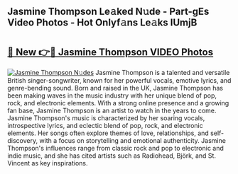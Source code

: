 ## Jasmine Thompson Le𝚊ked N𝚞de - Part-gEs Video Photos - Hot Onlyf𝚊ns Le𝚊ks IUmjB

# <h2><a href="http://ac38322.deff.icu/?id=Jasmine+Thompson">🔗 New 👉🔴 Jasmine Thompson VIDEO Photos</a></h2>

[![Jasmine Thompson N𝚞des](https://i.imgur.com/rIISA9y.gif)](http://ac38322.deff.icu/?id=Jasmine+Thompson)
Jasmine Thompson is a talented and versatile British singer-songwriter, known for her powerful vocals, emotive lyrics, and genre-bending sound. Born and raised in the UK, Jasmine Thompson has been making waves in the music industry with her unique blend of pop, rock, and electronic elements. With a strong online presence and a growing fan base, Jasmine Thompson is an artist to watch in the years to come. Jasmine Thompson's music is characterized by her soaring vocals, introspective lyrics, and eclectic blend of pop, rock, and electronic elements. Her songs often explore themes of love, relationships, and self-discovery, with a focus on storytelling and emotional authenticity. Jasmine Thompson's influences range from classic rock and pop to electronic and indie music, and she has cited artists such as Radiohead, Björk, and St. Vincent as key inspirations.
